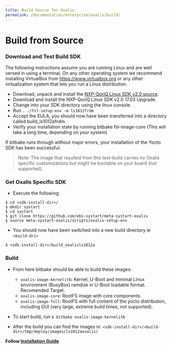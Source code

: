 ```yaml
---
title: Build Source for Oxalis
permalink: /documentation/enterprise/oxalis/build/
---
```


# Build from Source

### Download and Test Build SDK
The following instructions assume you are running Linux and are well versed in using a terminal.
On any other operating system we recommend installing VirtualBox from
https://www.virtualbox.org or any other virtualization system that lets you run a Linux
distribution.

- Download, unpack and install the [NXP-QoriQ Linux SDK v2.0 source](https://www.nxp.com/support/developer-resources/run-time-software/linux-software-and-development-tools/linux-sdk-for-qoriq-processors:SDKLINUX).
- Download and install the NXP-QoriQ Linux SDK v2.0 17.03 Upgrade.
- Change into your SDK directory using the linux console.
- Run ```. ./fsl-setup-env -m ls1012frdm```
- Accept the EULA, you should now have been transferred into a directory called build_ls1012afrdm.
- Verify your installation state by running bitbake fsl-image-core (This will take a long time, depending on your system)

If bitbake runs through without major errors, your installation of the Yocto SDK has been
successful.

> Note: The image that resulted from this test-build carries no Oxalis specific customizations but might
be bootable on your board (not supported).


### Get Oxalis Specific SDK
- Execute the following:
```
$ cd <sdk-install-dir>/
$ mkdir systart
$ cd systart
$ git clone https://github.com/ebs-systart/meta-systart-oxalis
$ source meta-systart-oxalis/scripts/oxalis-setup-env
```
- You should now have been switched into a new build directory ie ```<build-dri>```
```
$ <sdk-install-dir>/build_oxalisls1012a
```

### Build
- From here bitbake should be able to build these images:
  - ```oxalis-image-kernelitb```: Kernel, U-Boot and minimal Linux environment (BusyBox) ramdisk in U-Boot loadable format. Recomended Target.
  - ```oxalis-image-core```: RootFS image with core components
  - ```oxalis-image-full```: RootFS with full content of the yocto distribution, including GUI (very large, extreme build times, not supported).

- To start build, run ```$ bitbake oxalis-image-kernelitb```

- After the build you can find the images in:
```<sdk-install-dir>/<build-dir>/tmp/deploy/images/ls1012aoxalis/```

**Follow [Installation Guide](../installation)**
